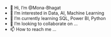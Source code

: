 - 👋 Hi, I’m @Mona-Bhagat
- 👀 I’m interested in Data, AI, Machine Learning 
- 🌱 I’m currently learning SQL, Power BI, Python
- 💞️ I’m looking to collaborate on ...
- 📫 How to reach me ...

<!---
Mona-Bhagat/Mona-Bhagat is a ✨ special ✨ repository because its `README.md` (this file) appears on your GitHub profile.
You can click the Preview link to take a look at your changes.
--->
